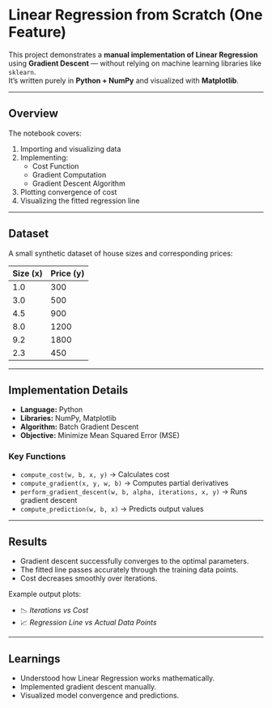 #  Linear Regression from Scratch (One Feature)

This project demonstrates a **manual implementation of Linear Regression** using **Gradient Descent** — without relying on machine learning libraries like `sklearn`.  
It’s written purely in **Python + NumPy** and visualized with **Matplotlib**.

---

##  Overview

The notebook covers:
1. Importing and visualizing data  
2. Implementing:
   - Cost Function  
   - Gradient Computation  
   - Gradient Descent Algorithm  
3. Plotting convergence of cost  
4. Visualizing the fitted regression line  

---

##  Dataset

A small synthetic dataset of house sizes and corresponding prices:

| Size (x) | Price (y) |
|-----------|------------|
| 1.0 | 300 |
| 3.0 | 500 |
| 4.5 | 900 |
| 8.0 | 1200 |
| 9.2 | 1800 |
| 2.3 | 450 |

---

##  Implementation Details

- **Language:** Python  
- **Libraries:** NumPy, Matplotlib  
- **Algorithm:** Batch Gradient Descent  
- **Objective:** Minimize Mean Squared Error (MSE)  

### Key Functions
- `compute_cost(w, b, x, y)` → Calculates cost  
- `compute_gradient(x, y, w, b)` → Computes partial derivatives  
- `perform_gradient_descent(w, b, alpha, iterations, x, y)` → Runs gradient descent  
- `compute_prediction(w, b, x)` → Predicts output values  

---

##  Results

- Gradient descent successfully converges to the optimal parameters.  
- The fitted line passes accurately through the training data points.  
- Cost decreases smoothly over iterations.

Example output plots:
- 📉 *Iterations vs Cost*  
- 📈 *Regression Line vs Actual Data Points*

---

##  Learnings

- Understood how Linear Regression works mathematically.  
- Implemented gradient descent manually.  
- Visualized model convergence and predictions. 